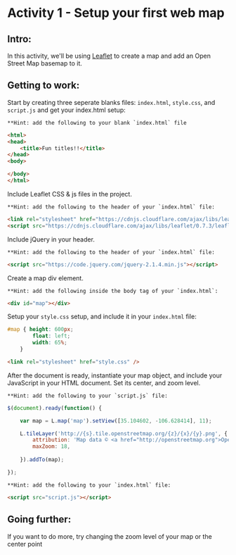 <h1>Activity 1 - Setup your first web map</h1>

<h2>Intro:</h2>

In this activity, we'll be using <a href="http://leafletjs.com/">Leaflet</a> to create a map and add an Open Street Map basemap to it.

<h2>Getting to work:</h2>

Start by creating three seperate blanks files: `index.html`, `style.css`, and `script.js` and get your index.html setup:

	**Hint: add the following to your blank `index.html` file

```html
<html>
<head>
	<title>Fun titles!!</title>
</head>
<body>

</body>
</html>

```


Include Leaflet CSS & js files in the project.

	**Hint: add the following to the header of your `index.html` file:

```html
<link rel="stylesheet" href="https://cdnjs.cloudflare.com/ajax/libs/leaflet/0.7.3/leaflet.css" />
<script src="https://cdnjs.cloudflare.com/ajax/libs/leaflet/0.7.3/leaflet.js"></script>
```

Include jQuery in your header.

	**Hint: add the following to the header of your `index.html` file:

```html
<script src="https://code.jquery.com/jquery-2.1.4.min.js"></script>
```

Create a map div element.

	**Hint: add the following inside the body tag of your `index.html`:

```html
<div id="map"></div>
```

Setup your `style.css` setup, and include it in your `index.html` file:

```css
#map { height: 600px; 
        float: left;
        width: 65%;    
    }
```

```html
<link rel="stylesheet" href="style.css" />
```

After the document is ready, instantiate your map object, and include your JavaScript in your HTML document.  Set its center, and zoom level.

	**Hint: add the following to your `script.js` file:

```javascript
$(document).ready(function() {

    var map = L.map('map').setView([35.104602, -106.628414], 11);

    L.tileLayer('http://{s}.tile.openstreetmap.org/{z}/{x}/{y}.png', {
        attribution: 'Map data © <a href="http://openstreetmap.org">OpenStreetMap</a>',
        maxZoom: 18,
       
    }).addTo(map);

});
```

	**Hint: add the following to your `index.html` file:

```html
<script src="script.js"></script>
```

<h2>Going further:</h2>
If you want to do more, try changing the zoom level of your map or the center point
